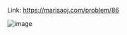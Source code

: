 Link: https://marisaoj.com/problem/86

![image](https://github.com/user-attachments/assets/751a7251-d9d0-44d2-95d2-a1b03f7e9a55)
